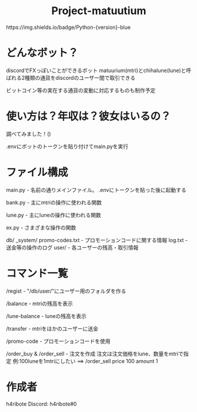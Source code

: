 <div style="text-align:center">
<h1>
Project-matuutium
</h1>
</div>
https://img.shields.io/badge/Python-{version}-blue

# どんなボット？
discordでFXっぽいことができるボット
matuurium(mtri)とchihalune(lune)と呼ばれる2種類の通貨をdiscordのユーザー間で取引できる

ビットコイン等の実在する通貨の変動に対応するものも制作予定

# 使い方は？年収は？彼女はいるの？
調べてみました！()

.envにボットのトークンを貼り付けてmain.pyを実行

# ファイル構成

main.py - 名前の通りメインファイル。 .envにトークンを貼った後に起動する

bank.py - 主にmtriの操作に使われる関数

lune.py - 主にluneの操作に使われる関数

ex.py - さまざまな操作の関数

db/
  _system/
         promo-codes.txt - プロモーションコードに関する情報
         log.txt - 送金等の操作のログ
  user/ - 各ユーザーの残高・取引情報

# コマンド一覧

/regist - "/db/user/"にユーザー用のフォルダを作る

/balance - mtriの残高を表示

/lune-balance - luneの残高を表示

/transfer - mtriをほかのユーザーに送金

/promo-code - プロモーションコードを使用

/order_buy & /order_sell - 注文を作成
    注文は注文価格をlune、数量をmtriで指定
    例:100luneを1mtriにしたい ==> /order_sell price 100 amount 1

# 作成者
h4ribote
Discord: h4ribote#0